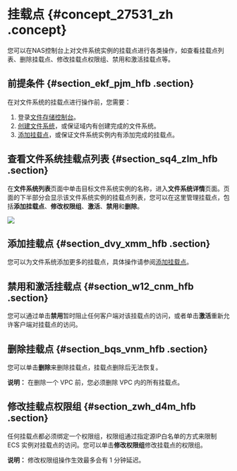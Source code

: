 # 挂载点 {#concept_27531_zh .concept}

您可以在NAS控制台上对文件系统实例的挂载点进行各类操作，如查看挂载点列表、删除挂载点、修改挂载点权限组、禁用和激活挂载点等。

## 前提条件 {#section_ekf_pjm_hfb .section}

在对文件系统的挂载点进行操作前，您需要：

1.  登录[文件存储控制台](https://nas.console.aliyun.com/)。
2.  [创建文件系统](../../../../intl.zh-CN/快速入门/创建文件系统.md#)，或保证域内有创建完成的文件系统。
3.  [添加挂载点](../../../../intl.zh-CN/快速入门/添加挂载点.md#)，或保证文件系统实例内有添加完成的挂载点。

## 查看文件系统挂载点列表 {#section_sq4_zlm_hfb .section}

在**文件系统列表**页面中单击目标文件系统实例的名称，进入**文件系统详情**页面。页面的下半部分会显示该文件系统实例的挂载点列表，您可以在这里管理挂载点，包括**添加挂载点**、**修改权限组**、**激活**、**禁用**和**删除**。

![](http://static-aliyun-doc.oss-cn-hangzhou.aliyuncs.com/assets/img/18694/153821360613192_zh-CN.png)

## 添加挂载点 {#section_dvy_xmm_hfb .section}

您可以为文件系统添加更多的挂载点，具体操作请参阅[添加挂载点](../../../../intl.zh-CN/快速入门/添加挂载点.md#)。

## 禁用和激活挂载点 {#section_w12_cnm_hfb .section}

您可以通过单击**禁用**暂时阻止任何客户端对该挂载点的访问，或者单击**激活**重新允许客户端对挂载点的访问。

## 删除挂载点 {#section_bqs_vnm_hfb .section}

您可以单击**删除**来删除挂载点，挂载点删除后无法恢复。

**说明：** 在删除一个 VPC 前，您必须删除 VPC 内的所有挂载点。

## 修改挂载点权限组 {#section_zwh_d4m_hfb .section}

任何挂载点都必须绑定一个权限组，权限组通过指定源IP白名单的方式来限制 ECS 实例对挂载点的访问。您可以单击**修改权限组**修改挂载点的权限组。

**说明：** 修改权限组操作生效最多会有 1 分钟延迟。


